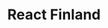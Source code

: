 ---
title: React Finland
description: "In this single track event you will learn more about React and surrounding topics while meeting some of the leading talents of the community. In addition to enjoying the event, this is your chance to explore Finland."
href: https://react-finland.fi/
avatar: ./banner.png
attendantIds:
  - nader-dabit
country: Finland
city: Helsinki
---